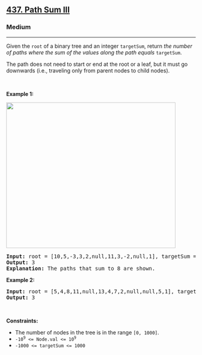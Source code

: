 <h2><a href="https://leetcode.com/problems/path-sum-iii/">437. Path Sum III</a></h2><h3>Medium</h3><hr><div element-id="1251"><p element-id="1250">Given the <code element-id="1249">root</code> of a binary tree and an integer <code element-id="1248">targetSum</code>, return <em element-id="1247">the number of paths where the sum of the values&nbsp;along the path equals</em>&nbsp;<code element-id="1246">targetSum</code>.</p>

<p element-id="1245">The path does not need to start or end at the root or a leaf, but it must go downwards (i.e., traveling only from parent nodes to child nodes).</p>

<p element-id="1244">&nbsp;</p>
<p element-id="1243"><strong class="example" element-id="1242">Example 1:</strong></p>
<img alt="" src="https://assets.leetcode.com/uploads/2021/04/09/pathsum3-1-tree.jpg" style="width: 450px; height: 386px;" element-id="1241">
<pre element-id="1240"><strong element-id="1239">Input:</strong> root = [10,5,-3,3,2,null,11,3,-2,null,1], targetSum = 8
<strong element-id="1238">Output:</strong> 3
<strong element-id="1237">Explanation:</strong> The paths that sum to 8 are shown.
</pre>

<p element-id="1236"><strong class="example" element-id="1235">Example 2:</strong></p>

<pre element-id="1234"><strong element-id="1233">Input:</strong> root = [5,4,8,11,null,13,4,7,2,null,null,5,1], targetSum = 22
<strong element-id="1232">Output:</strong> 3
</pre>

<p element-id="1231">&nbsp;</p>
<p element-id="1230"><strong element-id="1229">Constraints:</strong></p>

<ul element-id="1228">
	<li element-id="1227">The number of nodes in the tree is in the range <code element-id="1226">[0, 1000]</code>.</li>
	<li element-id="1225"><code element-id="1224">-10<sup element-id="1223">9</sup> &lt;= Node.val &lt;= 10<sup element-id="1222">9</sup></code></li>
	<li element-id="1221"><code element-id="1220">-1000 &lt;= targetSum &lt;= 1000</code></li>
</ul>
</div>